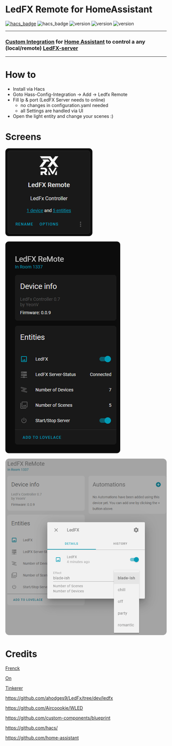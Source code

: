 # LedFX Remote for HomeAssistant

[![hacs_badge](https://img.shields.io/badge/HACS-Custom-blue.svg)](https://github.com/custom-components/hacs)
![hacs_badge](https://img.shields.io/badge/STATE-alpha-blue.svg)
![version](https://img.shields.io/badge/VERSION-0.1.0-blue.svg)
![version](https://img.shields.io/badge/CREATOR-Yeon-blue.svg)
![version](https://img.shields.io/badge/a.k.a-Blade-blue.svg)

---
### [Custom Integration](https://github.com/hacs/integration) for [Home Assistant](https://github.com/home-assistant) to control a any (local/remote) [LedFX-server](https://github.com/ahodges9/LedFx)
---



# How to

- Install via Hacs
- Goto Hass-Config-Integration -> Add -> Ledfx Remote
- Fill Ip & port (LedFX Server needs to online)
  - no changes in configuration.yaml needed 
  - all Settings are handled via UI
- Open the light entity and change your scenes :)

# Screens

![integration](docs/integration.png)

![main](docs/main.png)

![scenes](docs/scenes.png)

# Credits

[Frenck](https://github.com/frenck)

[On](https://github.com/OnFreund)

[Tinkerer](https://github.com/DubhAd)

https://github.com/ahodges9/LedFx/tree/dev/ledfx

https://github.com/Aircoookie/WLED

https://github.com/custom-components/blueprint

https://github.com/hacs/

https://github.com/home-assistant

